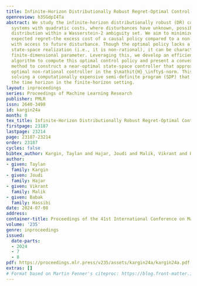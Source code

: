 ```yaml
---
title: Infinite-Horizon Distributionally Robust Regret-Optimal Control
openreview: h3SGdpI4Ta
abstract: We study the infinite-horizon distributionally robust (DR) control of linear
  systems with quadratic costs, where disturbances have unknown, possibly time-correlated
  distribution within a Wasserstein-2 ambiguity set. We aim to minimize the worst-case
  expected regret—the excess cost of a causal policy compared to a non-causal one
  with access to future disturbance. Though the optimal policy lacks a finite-order
  state-space realization (i.e., it is non-rational), it can be characterized by a
  finite-dimensional parameter. Leveraging this, we develop an efficient frequency-domain
  algorithm to compute this optimal control policy and present a convex optimization
  method to construct a near-optimal state-space controller that approximates the
  optimal non-rational controller in the $\mathit{H}_\infty$-norm. This approach avoids
  solving a computationally expensive semi-definite program (SDP) that scales with
  the time horizon in the finite-horizon setting.
layout: inproceedings
series: Proceedings of Machine Learning Research
publisher: PMLR
issn: 2640-3498
id: kargin24a
month: 0
tex_title: Infinite-Horizon Distributionally Robust Regret-Optimal Control
firstpage: 23187
lastpage: 23214
page: 23187-23214
order: 23187
cycles: false
bibtex_author: Kargin, Taylan and Hajar, Joudi and Malik, Vikrant and Hassibi, Babak
author:
- given: Taylan
  family: Kargin
- given: Joudi
  family: Hajar
- given: Vikrant
  family: Malik
- given: Babak
  family: Hassibi
date: 2024-07-08
address:
container-title: Proceedings of the 41st International Conference on Machine Learning
volume: '235'
genre: inproceedings
issued:
  date-parts:
  - 2024
  - 7
  - 8
pdf: https://proceedings.mlr.press/v235/assets/kargin24a/kargin24a.pdf
extras: []
# Format based on Martin Fenner's citeproc: https://blog.front-matter.io/posts/citeproc-yaml-for-bibliographies/
---
```

